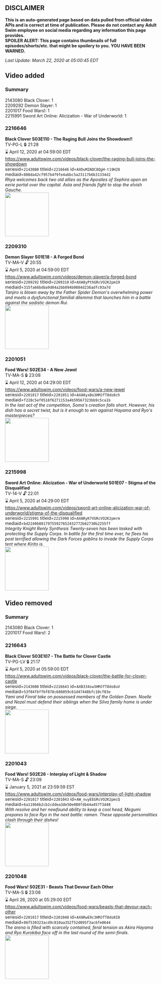 ## DISCLAIMER
**This is an auto-generated page based on data pulled from official video APIs and is correct at time of publication. Please do not contact any Adult Swim employee on social media regarding any information this page provides.**  
**SPOILER ALERT: This page contains thumbnails of full episodes/shorts/etc. that might be spoilery to you. YOU HAVE BEEN WARNED.**  

_Last Update: March 22, 2020 at 05:00:45 EDT_
## Video added
### Summary
2143080 Black Clover: 1  
2209292 Demon Slayer: 1  
2201017 Food Wars!: 1  
2215991 Sword Art Online: Alicization - War of Underworld: 1  
### 2216646
**Black Clover S03E110 - The Raging Bull Joins the Showdown!!**  
TV-PG-L 🔒 21:28  
⌛ April 12, 2020 at 04:59:00 EDT  
https://www.adultswim.com/videos/black-clover/the-raging-bull-joins-the-showdown  
seriesid=`2143080` titleid=`2216646` id=`AXDuMZADC8QgH-t19H28` mediaid=`808da42cf957b4f9fe4abbc5a23117b6b31334d2`  
_Rhya welcomes back two old allies as the Apostles of Sephira open an eerie portal over the capital. Asta and friends fight to stop the elvish Gauche._  
<a href="https://media.cdn.adultswim.com/uploads/20200318/thumbnails/2_20318119455-BlackClover_110.jpg"><img src="https://media.cdn.adultswim.com/uploads/20200318/thumbnails/2_20318119455-BlackClover_110.jpg" height="144px" /></a>
### 2209310
**Demon Slayer S01E18 - A Forged Bond**  
TV-MA-V 🔓 20:55  
⌛ April 5, 2020 at 04:59:00 EDT  
https://www.adultswim.com/videos/demon-slayer/a-forged-bond  
seriesid=`2209292` titleid=`2209310` id=`AXA0yPthGRcVO2K2pm19` mediaid=`315fa66bdba9d04a2bb094b0084d236adfc93a7d`  
_Tanjiro is blown away by the Father Spider Demon's overwhelming power and meets a dysfunctional familial dilemma that launches him in a battle against the sadistic demon Rui._  
<a href="https://media.cdn.adultswim.com/uploads/20200211/thumbnails/2_20211105477-DemonSlayer_018.jpg"><img src="https://media.cdn.adultswim.com/uploads/20200211/thumbnails/2_20211105477-DemonSlayer_018.jpg" height="144px" /></a>
### 2201051
**Food Wars! S02E34 - A New Jewel**  
TV-MA-S 🔒 23:08  
⌛ April 12, 2020 at 04:29:00 EDT  
https://www.adultswim.com/videos/food-wars/a-new-jewel  
seriesid=`2201017` titleid=`2201051` id=`AXA0yxBo3HMJfT8do8ch` mediaid=`f228c5ef0518f6271153a4b59567323bb9c5ca1b`  
_In the last act of the competition, Soma's creation falls short. However, his dish has a secret twist, but is it enough to win against Hayama and Ryo's masterpieces?_  
<a href="https://media.cdn.adultswim.com/uploads/20200211/thumbnails/2_2021110840-FoodWars_034.jpg"><img src="https://media.cdn.adultswim.com/uploads/20200211/thumbnails/2_2021110840-FoodWars_034.jpg" height="144px" /></a>
### 2215998
**Sword Art Online: Alicization - War of Underworld S01E07 - Stigma of the Disqualified**  
TV-14-V 🔓 22:01  
⌛ April 5, 2020 at 04:29:00 EDT  
https://www.adultswim.com/videos/sword-art-online-alicization-war-of-underworld/stigma-of-the-disqualified  
seriesid=`2215991` titleid=`2215998` id=`AXARyK7VGRcVO2K2pmrm` mediaid=`bd2240b88179755927652432772b62730b2255ff`  
_Integrity Knight Renly Synthesis Twenty-seven has been tasked with protecting the Supply Corps. In battle for the first time ever, he flees his post terrified allowing the Dark Forces goblins to invade the Supply Corps tent where Kirito is._  
<a href="https://media.cdn.adultswim.com/uploads/20200204/thumbnails/2_20241458455-sao_WoU_007.jpg"><img src="https://media.cdn.adultswim.com/uploads/20200204/thumbnails/2_20241458455-sao_WoU_007.jpg" height="144px" /></a>
## Video removed
### Summary
2143080 Black Clover: 1  
2201017 Food Wars!: 2  
### 2216643
**Black Clover S03E107 - The Battle for Clover Castle**  
TV-PG-LV 🔒 21:17  
⌛ April 5, 2020 at 05:59:00 EDT  
https://www.adultswim.com/videos/black-clover/the-battle-for-clover-castle  
seriesid=`2143080` titleid=`2216643` id=`AXB334sw3HMJfT8do8uV` mediaid=`53f84fbffbf878c686059c61d47448bfc10cf83e`  
_Yami and Finral take on possessed members of the Golden Dawn. Noelle and Nozel must defend their siblings when the Silva family home is under siege._  
<a href="https://media.cdn.adultswim.com/uploads/20200224/thumbnails/2_202241044582-BlackClover_107.jpg"><img src="https://media.cdn.adultswim.com/uploads/20200224/thumbnails/2_202241044582-BlackClover_107.jpg" height="144px" /></a>
### 2201043
**Food Wars! S02E26 - Interplay of Light & Shadow**  
TV-MA-S 🔓 23:09  
⌛ January 5, 2021 at 23:59:59 EST  
https://www.adultswim.com/videos/food-wars/interplay-of-light-shadow  
seriesid=`2201017` titleid=`2201043` id=`AW_nuyEEGRcVO2K2pmcQ` mediaid=`6a119b6b2cb2cddea3de50e080fdb44a457f3d48`  
_With resolve and her newfound ability to keep a cool head, Megumi prepares to face Ryo in the next battle: ramen. These opposite personalities clash through their dishes!_  
<a href="https://media.cdn.adultswim.com/uploads/20200127/thumbnails/2_201271341309-FoodWars_Season02_002.jpg"><img src="https://media.cdn.adultswim.com/uploads/20200127/thumbnails/2_201271341309-FoodWars_Season02_002.jpg" height="144px" /></a>
### 2201048
**Food Wars! S02E31 - Beasts That Devour Each Other**  
TV-MA-S 🔒 23:08  
⌛ April 26, 2020 at 05:29:00 EDT  
https://www.adultswim.com/videos/food-wars/beasts-that-devour-each-other  
seriesid=`2201017` titleid=`2201048` id=`AXARwE9c3HMJfT8do8I8` mediaid=`86f530323acd9c810aa352f52d095f3ac6fe0644`  
_The arena is filled with scarcely contained, feral tension as Akira Hayama and Ryo Kurokiba face off in the last round of the semi-finals._  
<a href="https://media.cdn.adultswim.com/uploads/20200204/thumbnails/2_20241449367-FoodWars_031.jpg"><img src="https://media.cdn.adultswim.com/uploads/20200204/thumbnails/2_20241449367-FoodWars_031.jpg" height="144px" /></a>

